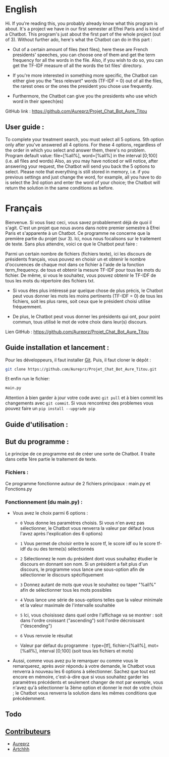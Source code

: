 # English
Hi. If you're reading this, you probably already know what this program is about. It's a project we have in our first
semester at Efrei Paris and is kind of a Chatbot. This program's just about the first part of the whole project
(out of 3). Without further ado, here's what the Chatbot can do in this part :

- Out of a certain amount of files (text files), here these are French presidents' speeches, you can choose one of them
and get the term frequency for all the words in the file. Also, if you wish to do so, you can get the TF-IDF measure of
all the words the txt files' directory.

- If you're more interested in something more specific, the Chatbot can either give you the "less relevant" words
(TF-IDF = 0) out of all the files, the rarest ones or the ones the president you chose use frequently.

- Furthermore, the Chatbot can give you the presidents who use which word in their speech(es)

GitHub link : https://github.com/Aureprz/Projet_Chat_Bot_Aure_Titou

## User guide :

To complete your treatment search, you must select all 5 options.
5th option only after you've answered all 4 options. For these 4 options, regardless of the order in which you select
and answer them, there's no problem.
Program default value: file=[%all%], word=[%all%] in the interval [0;100] (i.e. all files and words)
Also, as you may have noticed or will notice, after answering your request, the Chatbot will send you back the 5 options
to select. Please note that everything is still stored in memory, i.e. if you previous settings and just change the word,
for example, all you have to do is select the 3rd option and enter the word of your choice; the Chatbot will return the
solution in the same conditions as before.



# Français
Bienvenue. Si vous lisez ceci, vous savez probablement déjà de quoi il s'agit. C'est un projet que nous avons dans notre
premier semestre à Efrei Paris et s'apparente à un Chatbot. Ce programme ne concerne que la première partie du projet
(sur 3). Ici, nous nous focalisons sur le traitement de texte. Sans plus attendre, voici ce que le Chatbot peut faire :

Parmi un certain nombre de fichiers (fichiers texte), ici les discours de présidents français, vous pouvez en choisir
un et obtenir le nombre d'occurences de chaque mot dans ce fichier à l'aide de la fonction term_frequency.
de tous et obtenir la mesure TF-IDF pour tous les mots du fichier. De même, si vous le souhaitez, vous pouvez obtenir le
TF-IDF de tous les mots du répertoire des fichiers txt.

- Si vous êtes plus intéressé par quelque chose de plus précis, le Chatbot peut vous donner les mots les moins
pertinents (TF-IDF = 0) de tous les fichiers, soit les plus rares, soit ceux que le président choisi utilise
fréquemment.

- De plus, le Chatbot peut vous donner les présidents qui ont, pour point commun, tous utilisé le mot de votre choix
dans leur(s) discours.

Lien GitHub : https://github.com/Aureprz/Projet_Chat_Bot_Aure_Titou

## Guide installation et lancement :

Pour les développeurs, il faut installer [Git](https://git-scm.com/).
Puis, il faut cloner le dépôt :
```bash
git clone https://github.com/Aureprz/Projet_Chat_Bot_Aure_Titou.git
```
Et enfin run le fichier:
```bash
main.py
```

Attention à bien garder à  jour votre code avec `git pull` et  à bien commit les changements avec `git commit`.
Si vous rencontrez des problemes vous pouvez faire un `pip install --upgrade pip`

## Guide d'utilisation :

## But du programme :

Le principe de ce programme est de créer une sorte de Chatbot. Il traite dans cette 1ère partie le traitement de texte.

### Fichiers :

Ce programme fonctionne autour de 2 fichiers principaux : main.py et Fonctions.py

### Fonctionnement (du main.py) :

* Vous avez le choix parmi 6 options :

    - ``0``
        Vous donne les paramètres choisis. Si vous n'en avez pas sélectionner, le Chatbot vous renverra la valeur par
        défaut (vous l'avez après l'explication des 6 options)

    - ``1``
        Vous permet de choisir entre le score tf, le score idf ou le score tf-idf du ou des terme(s) sélectionnés

     - ``2``
        Sélectionnez le nom du président dont vous souhaitez étudier le discours en donnant son nom. Si un président a
        fait plus d'un discours, le programme vous lance une sous-option afin de sélectionner le discours spécifiquement

    - ``3``
        Donnez autant de mots que vous le souhaitez ou taper "%all%" afin de sélectionner tous les mots possibles

    - ``4``
        Vous lance une série de sous-options telles que la valeur minimale et la valeur maximale de l'intervalle
        souhaitée

    - ``5``
        Ici, vous choisissez dans quel ordre l'affichage va se montrer : soit dans l'ordre croissant ("ascending") soit
        l'ordre décroissant ("descending")

    - ``6``
        Vous renvoie le résultat

    - Valeur par défaut du programme : type=[tf], fichier=[%all%], mot=[%all%], interval [0;100] (soit tous les fichiers et mots)



* Aussi, comme vous avez pu le remarquer ou comme vous le remarquerez, après avoir répondu à votre demande, le Chatbot
  vous renverra à nouveau les 6 options à sélectionner. Sachez que tout est encore en mémoire, c'est-à-dire que si vous
  souhaitez garder les paramètres précédents et seulement changer de mot par exemple, vous n'avez qu'à sélectionner la
  3ème option et donner le mot de votre choix ; le Chatbot vous renverra la solution dans les mêmes conditions que
  précédemment.
## Todo

## [Contributeurs](https://github.com/Aureprz/Projet_Chat_Bot_Aure_Titou/settings/access)
- [Aureprz](https://github.com/Aureprz)
- [Artchhh](https://github.com/Artchhh)

